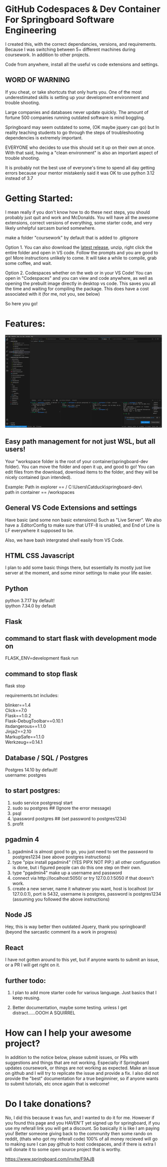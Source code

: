 # GitHub Codespaces & Dev Container For Springboard Software Engineering 

I created this, with the correct dependancies, versions, and requirements. Because I was switching between 5+ different machines during coursework. In addition to other projects. 

Code from anywhere, install all the useful vs code extensions and settings.

## WORD OF WARNING

If you cheat, or take shortcuts that only hurts you. One of the most underestimated skills is setting up your development environment and trouble shooting. 

Large companies and databases never update quickly. The amount of fortune 500 companies running outdated software is mind boggling. 

Springboard may seem outdated to some, (OK maybe jquery can go) but In reality teaching students to go through the steps of troubleshooting dependencies is extremely important.

EVERYONE who decides to use this should set it up on their own at once. With that said, having a "clean environment" is also an important aspect of trouble shooting. 

It is probably not the best use of everyone's time to spend all day getting errors because your mentor mistakenly said it was OK to use python 3.12 instead of 3.7



# Getting Started:

I mean really if you don't know how to do these next steps, you should probably just quit and work and McDonalds.
You will have all the awesome extensions, correct versions of everything, some starter code, and very likely unhelpful sarcasm buried somewhere.

make a folder "coursework" by default that is added to .gitignore

Option 1. You can also download the [latest release](https://github.com/catduckgnaf/springboard-dev/releases/tag/0.2), unzip, right click the entire folder and open in VS code.  Follow the prompts and you are good to go! More instructions unlikely to come. It will take a while to compile, grab some coffee, and wait.

Option 2. Codespaces whether on the web or in your VS Code! You can open in "Codespaces" and you can view and code anywhere, as well as opening the prebuilt image directly in desktop vs code. This saves you all the time and waiting for compiling the package. This does have a cost associated with it (for me, not you, see below)

So here you go!

# Features:

![Look how Pretty!](https://github.com/catduckgnaf/springboard-dev/blob/main/screenshot.png)

## Easy path management for not just WSL, but all users! 

Your "workspace folder is the root of your container(springboard-dev folder). You can move the folder and open it up, and good to go! You can edit files from the download, download items to the folder, and they will be nicely contained (pun intended).

Example: 
Path in explorer ==  / C:\Users\Catduck\springboard-dev\  \
path in container ==  /workspaces

## General VS Code Extensions and settings

Have basic (and some non basic extensions) Such as "Live Server".
We also have a .EditorConfig to make sure that UTF-8 is unabled, and End of Line is LF everywhere it supposed to be.

Also, we have bash intergrated shell easily from VS Code. 

## HTML  CSS  Javascript 

I plan to add some basic things there, but essentially its mostly just live server at the moment, and some minor settings to make your life easier.

## Python

python 3.7.17 by default! \
ipython 7.34.0 by default 


## Flask


## command to start flask with development mode on
FLASK_ENV=development flask run

## command to stop flask
flask stop

requirements.txt includes:

blinker==1.4 \
Click==7.0 \
Flask==1.0.2 \
Flask-DebugToolbar==0.10.1 \
itsdangerous==1.1.0 \
Jinja2==2.10 \
MarkupSafe==1.1.0 \
Werkzeug==0.14.1 


## Database / SQL / Postgres 

Postgres 14.10 by default! \
username: postgres 


## to start postgres:

1. sudo service postgresql start 
2. sudo su postgres ## (Ignore the error message) 
3. psql 
4. \password postgres ## (set password to postgres1234) 
5. profit


## pgadmin 4

1. pgadmin4 is almost good to go, you just need to set the password to postgres1234 (see above postgres instructions)
2. type "pipx install pgadmin4" (YES PIPX NOT PIP.) all other configuration is done, but i figured people can do this one step on their own. 
3. type "pgadmin4" make up a username and password
4. connect via http://localhost:5050/ or try 127.0.0.1:5050 if that doesn't work.
5. create a new server, name it whatever you want, host is localhost (or 127.0.0.1), port is 5432, username is postgres, password is postgres1234 (assuming you followed the above instructions)

## Node JS

Hey, this is way better then outdated Jquery, thank you springboard! (beyond the sarcastic comment its a work in progress)

## React 

I have not gotten around to this yet, but if anyone wants to submit an issue, or a PR I will get right on it. 

## further todo:

1. I plan to add more starter code for various language. Just basics that I keep reusing.

   
2. Better documentation, maybe some testing. unless I get distract......OOOH A SQUIRREL 

# How can I help your awesome project?

In addition to the notice below, please submit issues, or PRs with suggestions and things that are not working. Especially if Springboard updates coursework, or things are not working as expected. Make an issue on github and I will try to replicate the issue and provide a fix. I also did not provide the "best" documentation for a true beginniner, so if anyone wants to submit tutorials, etc once again that is welcome!



# Do I take donations?

No, I did this because it was fun, and I wanted to do it for me. However if you found this page and you HAVEN'T yet signed up for springboard, if you use my referall link you will get a discount.
So basically it is like I am paying you! Better someone giving back to the community then some rando on reddit, (thats who got my referall code)
100% of all money recieved will go to making sure I can pay github to host codespaces, and if there is extra I will donate it to some open source project that is worthy. 

https://www.springboard.com/invite/F9AJB


